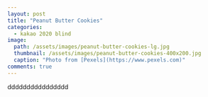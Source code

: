 ```yaml
---
layout: post
title: "Peanut Butter Cookies"
categories:
  - kakao 2020 blind
image:
  path: /assets/images/peanut-butter-cookies-lg.jpg
  thumbnail: /assets/images/peanut-butter-cookies-400x200.jpg
  caption: "Photo from [Pexels](https://www.pexels.com)"
comments: true
---
```


dddddddddddddddd
